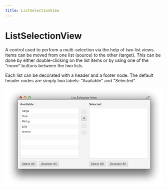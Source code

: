 ```yaml
---
title: ListSelectionView
---
```


# ListSelectionView

A control used to perform a multi-selection via the help of two list views.
Items can be moved from one list (source) to the other (target). This can be done by either double-clicking on the list items or by using one of the “move” buttons between the two lists.

Each list can be decorated with a header and a footer node.
The default header nodes are simply two labels: "Available" and "Selected".

![ListSelectionView control](/images/features/list-selection-view.png "ListSelectionView control")